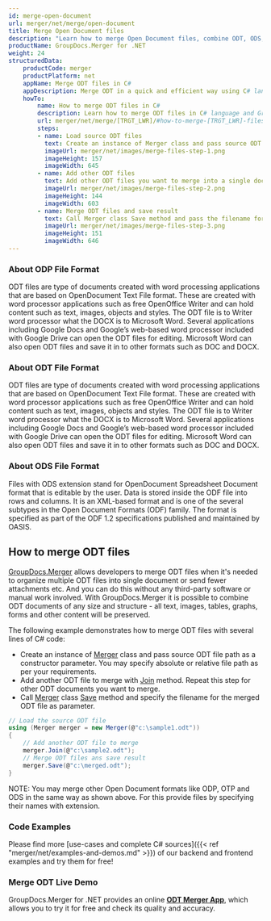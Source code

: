 ```yaml
---
id: merge-open-document
url: merger/net/merge/open-document
title: Merge Open Document files
description: "Learn how to merge Open Document files, combine ODT, ODS, ODP files into one file programmatically in C# language using GroupDocs.Merger for .NET library."
productName: GroupDocs.Merger for .NET
weight: 24
structuredData:
    productCode: merger
    productPlatform: net
    appName: Merge ODT files in C#
    appDescription: Merge ODT in a quick and efficient way using C# language and GroupDocs.Merger for .NET API, without the use of any third-party software like Microsoft or Open Office.
    howTo:
        name: How to merge ODT files in C# 
        description: Learn how to merge ODT files in C# language and GroupDocs.Merger for .NET API, without the use of any third-party software like Microsoft or Open Office.
        url: merger/net/merge/[TRGT_LWR]/#how-to-merge-[TRGT_LWR]-files-in-c
        steps:
        - name: Load source ODT files 
          text: Create an instance of Merger class and pass source ODT file path as a constructor parameter. You may specify absolute or relative file path as per your requirements. 
          imageUrl: merger/net/images/merge-files-step-1.png
          imageHeight: 157
          imageWidth: 645
        - name: Add other ODT files
          text: Add other ODT files you want to merge into a single document with Join method of Merger class.
          imageUrl: merger/net/images/merge-files-step-2.png
          imageHeight: 144
          imageWidth: 603
        - name: Merge ODT files and save result 
          text: Call Merger class Save method and pass the filename for the resultant ODT file as parameter.
          imageUrl: merger/net/images/merge-files-step-3.png
          imageHeight: 151
          imageWidth: 646
---
```


### About ODP File Format

ODT files are type of documents created with word processing applications that are based on OpenDocument Text File format. These are created with word processor applications such as free OpenOffice Writer and can hold content such as text, images, objects and styles. The ODT file is to Writer word processor what the DOCX is to Microsoft Word. Several applications including Google Docs and Google’s web-based word processor included with Google Drive can open the ODT files for editing. Microsoft Word can also open ODT files and save it in to other formats such as DOC and DOCX.

### About ODT File Format

ODT files are type of documents created with word processing applications that are based on OpenDocument Text File format. These are created with word processor applications such as free OpenOffice Writer and can hold content such as text, images, objects and styles. The ODT file is to Writer word processor what the DOCX is to Microsoft Word. Several applications including Google Docs and Google’s web-based word processor included with Google Drive can open the ODT files for editing. Microsoft Word can also open ODT files and save it in to other formats such as DOC and DOCX.

### About ODS File Format

Files with ODS extension stand for OpenDocument Spreadsheet Document format that is editable by the user. Data is stored inside the ODF file into rows and columns. It is an XML-based format and is one of the several subtypes in the Open Document Formats (ODF) family. The format is specified as part of the ODF 1.2 specifications published and maintained by OASIS.

## How to merge ODT files

[GroupDocs.Merger](https://products.groupdocs.com/merger/net) allows developers to merge ODT files when it's needed to organize multiple
 ODT files into single document or send fewer attachments etc. And you can do this without any third-party software or manual work involved.
 With GroupDocs.Merger it is possible to combine ODT documents of any size and structure - all text, images, tables, graphs, forms and other content will be preserved.

The following example demonstrates how to merge ODT files with several lines of C# code:

* Create an instance of [Merger](https://apireference.groupdocs.com/net/merger/groupdocs.merger/merger) class and pass source ODT file path as a constructor parameter. You may specify absolute or relative file path as per your requirements.
* Add another ODT file to merge with [Join](https://apireference.groupdocs.com/merger/net/groupdocs.merger/merger/methods/join/index) method. Repeat this step for other ODT documents you want to merge.
* Call [Merger](https://apireference.groupdocs.com/net/merger/groupdocs.merger/merger) class [Save](https://apireference.groupdocs.com/merger/net/groupdocs.merger/merger/methods/save/index) method and specify the filename for the merged ODT file as parameter.

```csharp
// Load the source ODT file
using (Merger merger = new Merger(@"c:\sample1.odt"))
{
    // Add another ODT file to merge
    merger.Join(@"c:\sample2.odt");
    // Merge ODT files ans save result
    merger.Save(@"c:\merged.odt");
}
```

NOTE: You may merge other Open Document formats like ODP, OTP and ODS in the same way as shown above. For this provide files by specifying their names with extension.

### Code Examples

Please find more [use-cases and complete C# sources]({{< ref "merger/net/examples-and-demos.md" >}}) of our backend and frontend examples and try them for free!

### Merge ODT Live Demo

GroupDocs.Merger for .NET provides an online [**ODT Merger App**](https://products.groupdocs.app/merger/odt), which allows you to try it for free and check its quality and accuracy.
